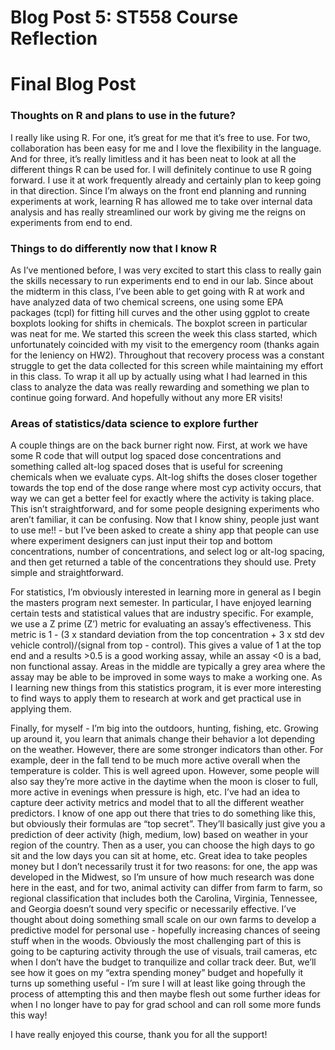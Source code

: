 Blog Post 5: ST558 Course Reflection
================

# **Final Blog Post**

### Thoughts on R and plans to use in the future?

I really like using R. For one, it’s great for me that it’s free to use.
For two, collaboration has been easy for me and I love the flexibility
in the language. And for three, it’s really limitless and it has been
neat to look at all the different things R can be used for. I will
definitely continue to use R going forward. I use it at work frequently
already and certainly plan to keep going in that direction. Since I’m
always on the front end planning and running experiments at work,
learning R has allowed me to take over internal data analysis and has
really streamlined our work by giving me the reigns on experiments from
end to end.

### Things to do differently now that I know R

As I’ve mentioned before, I was very excited to start this class to
really gain the skills necessary to run experiments end to end in our
lab. Since about the midterm in this class, I’ve been able to get going
with R at work and have analyzed data of two chemical screens, one using
some EPA packages (tcpl) for fitting hill curves and the other using
ggplot to create boxplots looking for shifts in chemicals. The boxplot
screen in particular was neat for me. We started this screen the week
this class started, which unfortunately coincided with my visit to the
emergency room (thanks again for the leniency on HW2). Throughout that
recovery process was a constant struggle to get the data collected for
this screen while maintaining my effort in this class. To wrap it all up
by actually using what I had learned in this class to analyze the data
was really rewarding and something we plan to continue going forward.
And hopefully without any more ER visits!

### Areas of statistics/data science to explore further

A couple things are on the back burner right now. First, at work we have
some R code that will output log spaced dose concentrations and
something called alt-log spaced doses that is useful for screening
chemicals when we evaluate cyps. Alt-log shifts the doses closer
together towards the top end of the dose range where most cyp activity
occurs, that way we can get a better feel for exactly where the activity
is taking place. This isn’t straightforward, and for some people
designing experiments who aren’t familiar, it can be confusing. Now that
I know shiny, people just want to use me!! - but I’ve been asked to
create a shiny app that people can use where experiment designers can
just input their top and bottom concentrations, number of
concentrations, and select log or alt-log spacing, and then get returned
a table of the concentrations they should use. Prety simple and
straightforward.

For statistics, I’m obviously interested in learning more in general as
I begin the masters program next semester. In particular, I have enjoyed
learning certain tests and statistical values that are industry
specific. For example, we use a Z prime (Z’) metric for evaluating an
assay’s effectiveness. This metric is 1 - (3 x standard deviation from
the top concentration + 3 x std dev vehicle control)/(signal from top -
control). This gives a value of 1 at the top end and a results \>0.5 is
a good working assay, while an assay \<0 is a bad, non functional assay.
Areas in the middle are typically a grey area where the assay may be
able to be improved in some ways to make a working one. As I learning
new things from this statistics program, it is ever more interesting to
find ways to apply them to research at work and get practical use in
applying them.

Finally, for myself - I’m big into the outdoors, hunting, fishing, etc.
Growing up around it, you learn that animals change their behavior a lot
depending on the weather. However, there are some stronger indicators
than other. For example, deer in the fall tend to be much more active
overall when the temperature is colder. This is well agreed upon.
However, some people will also say they’re more active in the daytime
when the moon is closer to full, more active in evenings when pressure
is high, etc. I’ve had an idea to capture deer activity metrics and
model that to all the different weather predictors. I know of one app
out there that tries to do something like this, but obviously their
formulas are “top secret”. They’ll basically just give you a prediction
of deer activity (high, medium, low) based on weather in your region of
the country. Then as a user, you can choose the high days to go sit and
the low days you can sit at home, etc. Great idea to take peoples money
but I don’t necessarily trust it for two reasons: for one, the app was
developed in the Midwest, so I’m unsure of how much research was done
here in the east, and for two, animal activity can differ from farm to
farm, so regional classification that includes both the Carolina,
Virginia, Tennessee, and Georgia doesn’t sound very specific or
necessarily effective. I’ve thought about doing something small scale on
our own farms to develop a predictive model for personal use - hopefully
increasing chances of seeing stuff when in the woods. Obviously the most
challenging part of this is going to be capturing activity through the
use of visuals, trail cameras, etc when I don’t have the budget to
tranquilize and collar track deer. But, we’ll see how it goes on my
“extra spending money” budget and hopefully it turns up something
useful - I’m sure I will at least like going through the process of
attempting this and then maybe flesh out some further ideas for when I
no longer have to pay for grad school and can roll some more funds this
way!

I have really enjoyed this course, thank you for all the support!

